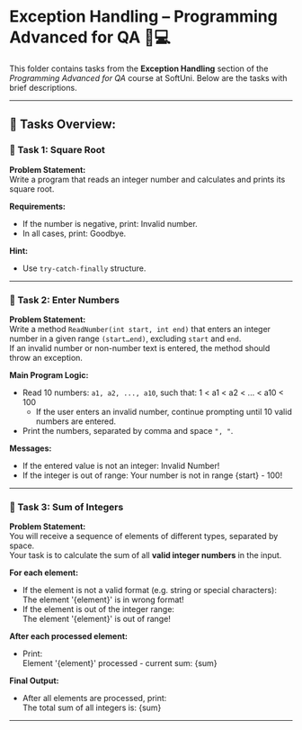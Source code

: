 # Exception Handling – Programming Advanced for QA 🧑💻

This folder contains tasks from the **Exception Handling** section of the _Programming Advanced for QA_ course at SoftUni. Below are the tasks with brief descriptions.

---

## 🔧 Tasks Overview:

### 📝 Task 1: Square Root

**Problem Statement:**  
Write a program that reads an integer number and calculates and prints its square root.

**Requirements:**
- If the number is negative, print:
Invalid number.
- In all cases, print:
Goodbye.

**Hint:**
- Use `try-catch-finally` structure.

---

### 📝 Task 2: Enter Numbers

**Problem Statement:**  
Write a method `ReadNumber(int start, int end)` that enters an integer number in a given range `(start…end)`, excluding `start` and `end`.  
If an invalid number or non-number text is entered, the method should throw an exception.

**Main Program Logic:**
- Read 10 numbers: `a1, a2, ..., a10`, such that:
1 < a1 < a2 < ... < a10 < 100
  - If the user enters an invalid number, continue prompting until 10 valid numbers are entered.
- Print the numbers, separated by comma and space `", "`.

**Messages:**
- If the entered value is not an integer:
Invalid Number!
- If the integer is out of range:
Your number is not in range {start} - 100!

---

### 📝 Task 3: Sum of Integers

**Problem Statement:**  
You will receive a sequence of elements of different types, separated by space.  
Your task is to calculate the sum of all **valid integer numbers** in the input.

**For each element:**
- If the element is not a valid format (e.g. string or special characters):  
The element '{element}' is in wrong format!
- If the element is out of the integer range:  
The element '{element}' is out of range!

**After each processed element:**
- Print:  
Element '{element}' processed - current sum: {sum}

**Final Output:**
- After all elements are processed, print:  
The total sum of all integers is: {sum}

---
